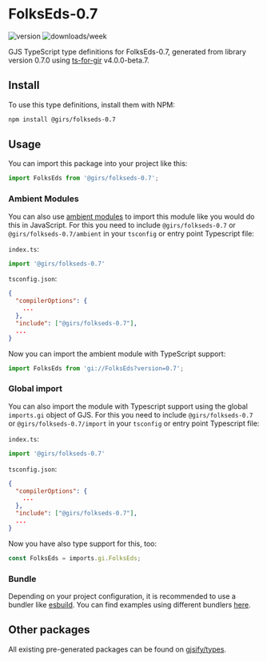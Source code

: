 
# FolksEds-0.7

![version](https://img.shields.io/npm/v/@girs/folkseds-0.7)
![downloads/week](https://img.shields.io/npm/dw/@girs/folkseds-0.7)


GJS TypeScript type definitions for FolksEds-0.7, generated from library version 0.7.0 using [ts-for-gir](https://github.com/gjsify/ts-for-gir) v4.0.0-beta.7.


## Install

To use this type definitions, install them with NPM:
```bash
npm install @girs/folkseds-0.7
```

## Usage

You can import this package into your project like this:
```ts
import FolksEds from '@girs/folkseds-0.7';
```

### Ambient Modules

You can also use [ambient modules](https://github.com/gjsify/ts-for-gir/tree/main/packages/cli#ambient-modules) to import this module like you would do this in JavaScript.
For this you need to include `@girs/folkseds-0.7` or `@girs/folkseds-0.7/ambient` in your `tsconfig` or entry point Typescript file:

`index.ts`:
```ts
import '@girs/folkseds-0.7'
```

`tsconfig.json`:
```json
{
  "compilerOptions": {
    ...
  },
  "include": ["@girs/folkseds-0.7"],
  ...
}
```

Now you can import the ambient module with TypeScript support: 

```ts
import FolksEds from 'gi://FolksEds?version=0.7';
```

### Global import

You can also import the module with Typescript support using the global `imports.gi` object of GJS.
For this you need to include `@girs/folkseds-0.7` or `@girs/folkseds-0.7/import` in your `tsconfig` or entry point Typescript file:

`index.ts`:
```ts
import '@girs/folkseds-0.7'
```

`tsconfig.json`:
```json
{
  "compilerOptions": {
    ...
  },
  "include": ["@girs/folkseds-0.7"],
  ...
}
```

Now you have also type support for this, too:

```ts
const FolksEds = imports.gi.FolksEds;
```

### Bundle

Depending on your project configuration, it is recommended to use a bundler like [esbuild](https://esbuild.github.io/). You can find examples using different bundlers [here](https://github.com/gjsify/ts-for-gir/tree/main/examples).

## Other packages

All existing pre-generated packages can be found on [gjsify/types](https://github.com/gjsify/types).

